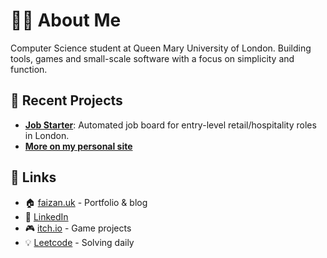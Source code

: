 # 👨‍💻 About Me
Computer Science student at Queen Mary University of London. Building tools, games and small-scale software with a focus on simplicity and function.

## 🚀 Recent Projects
- [**Job Starter**](https://jobstarter.uk): Automated job board for entry-level retail/hospitality roles in London. 
- **[More on my personal site](https://faizan.uk/)**

## 📎 Links
- 🏠 [faizan.uk](https://faizan.uk/) - Portfolio & blog
- 💼 [LinkedIn](https://www.linkedin.com/in/faizan17/)
- 🎮 [itch.io](https://outlaw-f.itch.io/) - Game projects
- 💡 [Leetcode](https://leetcode.com/u/outlawf16/) - Solving daily
